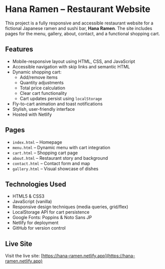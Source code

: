 # Hana Ramen – Restaurant Website

This project is a fully responsive and accessible restaurant website for a fictional Japanese ramen and sushi bar, **Hana Ramen**. The site includes pages for the menu, gallery, about, contact, and a functional shopping cart.

## Features

- Mobile-responsive layout using HTML, CSS, and JavaScript
- Accessible navigation with skip links and semantic HTML
- Dynamic shopping cart:
  - Add/remove items
  - Quantity adjustments
  - Total price calculation
  - Clear cart functionality
  - Cart updates persist using `localStorage`
- Fly-to-cart animation and toast notifications
- Stylish, user-friendly interface
- Hosted with Netlify

## Pages

- `index.html` – Homepage
- `menu.html` – Dynamic menu with cart integration
- `cart.html` – Shopping cart page
- `about.html` – Restaurant story and background
- `contact.html` – Contact form and map
- `gallery.html` – Visual showcase of dishes

## Technologies Used

- HTML5 & CSS3
- JavaScript (vanilla)
- Responsive design techniques (media queries, grid/flex)
- LocalStorage API for cart persistence
- Google Fonts: Poppins & Noto Sans JP
- Netlify for deployment
- GitHub for version control

## Live Site

Visit the live site: [https://hana-ramen.netlify.app](https://hana-ramen.netlify.app)
